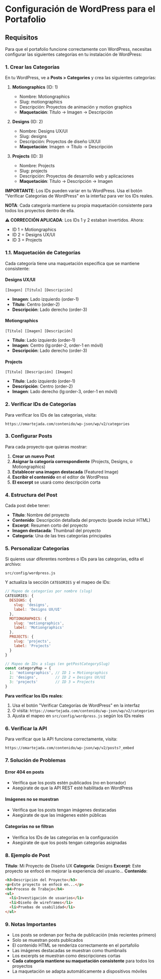 # Configuración de WordPress para el Portafolio

## Requisitos

Para que el portafolio funcione correctamente con WordPress, necesitas configurar las siguientes categorías en tu instalación de WordPress:

### 1. Crear las Categorías

En tu WordPress, ve a **Posts > Categories** y crea las siguientes categorías:

1. **Motiongraphics** (ID: 1)
   - Nombre: Motiongraphics
   - Slug: motiongraphics
   - Descripción: Proyectos de animación y motion graphics
   - **Maquetación**: Título → Imagen → Descripción

2. **Designs** (ID: 2)
   - Nombre: Designs UX/UI
   - Slug: designs
   - Descripción: Proyectos de diseño UX/UI
   - **Maquetación**: Imagen → Título → Descripción

3. **Projects** (ID: 3)
   - Nombre: Projects
   - Slug: projects
   - Descripción: Proyectos de desarrollo web y aplicaciones
   - **Maquetación**: Título → Descripción → Imagen

**IMPORTANTE**: Los IDs pueden variar en tu WordPress. Usa el botón "Verificar Categorías de WordPress" en la interfaz para ver los IDs reales.

**NOTA**: Cada categoría mantiene su propia maquetación consistente para todos los proyectos dentro de ella.

**⚠️ CORRECCIÓN APLICADA**: Los IDs 1 y 2 estaban invertidos. Ahora:
- ID 1 = Motiongraphics
- ID 2 = Designs UX/UI  
- ID 3 = Projects

### 1.1. Maquetación de Categorías

Cada categoría tiene una maquetación específica que se mantiene consistente:

#### **Designs UX/UI**
```
[Imagen] [Título] [Descripción]
```
- **Imagen**: Lado izquierdo (order-1)
- **Título**: Centro (order-2) 
- **Descripción**: Lado derecho (order-3)

#### **Motiongraphics**
```
[Título] [Imagen] [Descripción]
```
- **Título**: Lado izquierdo (order-1)
- **Imagen**: Centro (lg:order-2, order-1 en móvil)
- **Descripción**: Lado derecho (order-3)

#### **Projects**
```
[Título] [Descripción] [Imagen]
```
- **Título**: Lado izquierdo (order-1)
- **Descripción**: Centro (order-2)
- **Imagen**: Lado derecho (lg:order-3, order-1 en móvil)

### 2. Verificar IDs de Categorías

Para verificar los IDs de las categorías, visita:
```
https://omartejada.com/contenido/wp-json/wp/v2/categories
```

### 3. Configurar Posts

Para cada proyecto que quieras mostrar:

1. **Crear un nuevo Post**
2. **Asignar la categoría correspondiente** (Projects, Designs, o Motiongraphics)
3. **Establecer una imagen destacada** (Featured Image)
4. **Escribir el contenido** en el editor de WordPress
5. **El excerpt** se usará como descripción corta

### 4. Estructura del Post

Cada post debe tener:

- **Título**: Nombre del proyecto
- **Contenido**: Descripción detallada del proyecto (puede incluir HTML)
- **Excerpt**: Resumen corto del proyecto
- **Imagen destacada**: Thumbnail del proyecto
- **Categoría**: Una de las tres categorías principales

### 5. Personalizar Categorías

Si quieres usar diferentes nombres o IDs para las categorías, edita el archivo:
```
src/config/wordpress.js
```

Y actualiza la sección `CATEGORIES` y el mapeo de IDs:

```javascript
// Mapeo de categorías por nombre (slug)
CATEGORIES: {
  DESIGNS: {
    slug: 'designs',
    label: 'Designs UX/UI'
  },
  MOTIONGRAPHICS: {
    slug: 'motiongraphics',
    label: 'Motiongraphics'
  },
  PROJECTS: {
    slug: 'projects',
    label: 'Projects'
  }
}

// Mapeo de IDs a slugs (en getPostCategorySlug)
const categoryMap = {
  1: 'motiongraphics', // ID 1 = Motiongraphics
  2: 'designs',        // ID 2 = Designs UX/UI
  3: 'projects'        // ID 3 = Projects
}
```

**Para verificar los IDs reales**:
1. Usa el botón "Verificar Categorías de WordPress" en la interfaz
2. O visita: `https://omartejada.com/contenido/wp-json/wp/v2/categories`
3. Ajusta el mapeo en `src/config/wordpress.js` según los IDs reales

### 6. Verificar la API

Para verificar que la API funciona correctamente, visita:
```
https://omartejada.com/contenido/wp-json/wp/v2/posts?_embed
```

### 7. Solución de Problemas

#### Error 404 en posts
- Verifica que los posts estén publicados (no en borrador)
- Asegúrate de que la API REST esté habilitada en WordPress

#### Imágenes no se muestran
- Verifica que los posts tengan imágenes destacadas
- Asegúrate de que las imágenes estén públicas

#### Categorías no se filtran
- Verifica los IDs de las categorías en la configuración
- Asegúrate de que los posts tengan categorías asignadas

### 8. Ejemplo de Post

**Título**: Mi Proyecto de Diseño UX
**Categoría**: Designs
**Excerpt**: Este proyecto se enfocó en mejorar la experiencia del usuario...
**Contenido**: 
```html
<h3>Descripción del Proyecto</h3>
<p>Este proyecto se enfocó en...</p>
<h4>Proceso de Trabajo</h4>
<ul>
  <li>Investigación de usuarios</li>
  <li>Diseño de wireframes</li>
  <li>Pruebas de usabilidad</li>
</ul>
```

### 9. Notas Importantes

- Los posts se ordenan por fecha de publicación (más recientes primero)
- Solo se muestran posts publicados
- El contenido HTML se renderiza correctamente en el portafolio
- Las imágenes destacadas se muestran como thumbnails
- Los excerpts se muestran como descripciones cortas
- **Cada categoría mantiene su maquetación consistente** para todos los proyectos
- La maquetación se adapta automáticamente a dispositivos móviles 